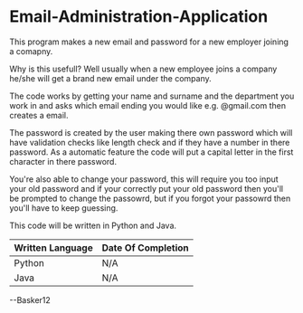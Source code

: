 # Email-Administration-Application
This program makes a new email and password for a new employer joining a comapny. 

Why is this usefull? Well usually when a new employee joins a company he/she will get a brand new email under the company.

The code works by getting your name and surname and the department you work in and asks which email ending you would like
e.g. @gmail.com then creates a email. 

The password is created by the user making there own password which will have validation checks like length check and if they have a
number in there password. As a automatic feature the code will put a capital letter in the first character in there password.

You're also able to change your password, this will require you too input your old password and if your correctly put your old
password then you'll be prompted to change the passowrd, but if you forgot your passowrd then you'll have to keep guessing.

This code will be written in Python and Java.

| Written Language | Date Of Completion |
| --- | --- |
|Python | N/A |
| Java | N/A |

--Basker12
